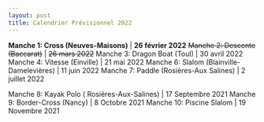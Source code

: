 ```yaml
---
layout: post
title: Calendrier Prévisionnel 2022
---
```



**Manche 1: Cross (Neuves-Maisons)** | **26 février 2022**
~~Manche  2: Descente (Baccarat)~~ | ~~26 mars 2022~~
Manche  3: Dragon Boat (Toul) | 30 avril 2022
Manche  4: Vitesse  (Einville) | 21 mai 2022
Manche 6: Slalom (Blainville-Damelevières) | 11 juin 2022
Manche 7: Paddle (Rosières-Aux Salines) | 2 juillet 2022

Manche 8: Kayak Polo ( Rosières-Aux-Salines)  | 17 Septembre 2021
Manche  9: Border-Cross (Nancy) | 8 Octobre 2021
Manche 10: Piscine Slalom | 19 Novembre 2021


